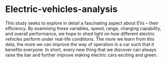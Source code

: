 # Electric-vehicles-analysis
This study seeks to explore in detail a fascinating aspect about EVs – their efficiency.
By examining these variables, speed, range, charging capability, and overall performance, we hope to shed light on how different electric vehicles perform under real-life conditions.
The more we learn from this data, the more we can improve the way of operation in a car such that it benefits everyone.
In short, every new thing that we discover can always raise the bar and further improve making electric cars exciting and green.

